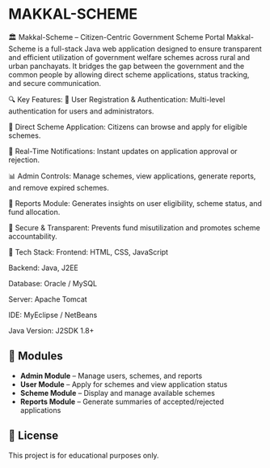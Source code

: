# MAKKAL-SCHEME
🏛️ Makkal-Scheme – Citizen-Centric Government Scheme Portal
Makkal-Scheme is a full-stack Java web application designed to ensure transparent and efficient utilization of government welfare schemes across rural and urban panchayats. It bridges the gap between the government and the common people by allowing direct scheme applications, status tracking, and secure communication.

🔍 Key Features:
👥 User Registration & Authentication: Multi-level authentication for users and administrators.

📝 Direct Scheme Application: Citizens can browse and apply for eligible schemes.

🔔 Real-Time Notifications: Instant updates on application approval or rejection.

📊 Admin Controls: Manage schemes, view applications, generate reports, and remove expired schemes.

📁 Reports Module: Generates insights on user eligibility, scheme status, and fund allocation.

🔐 Secure & Transparent: Prevents fund misutilization and promotes scheme accountability.

🧰 Tech Stack:
Frontend: HTML, CSS, JavaScript

Backend: Java, J2EE

Database: Oracle / MySQL

Server: Apache Tomcat

IDE: MyEclipse / NetBeans

Java Version: J2SDK 1.8+

## 📌 Modules

- **Admin Module** – Manage users, schemes, and reports  
- **User Module** – Apply for schemes and view application status  
- **Scheme Module** – Display and manage available schemes  
- **Reports Module** – Generate summaries of accepted/rejected applications

## 📎 License

This project is for educational purposes only.
